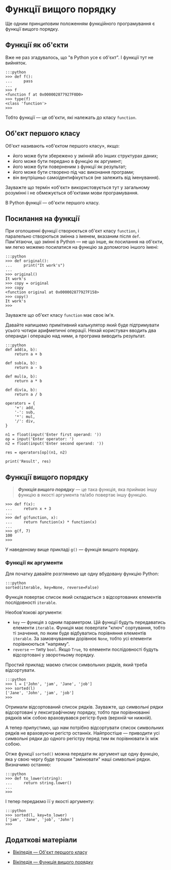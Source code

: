 # Функції вищого порядку

Ще одним принциповим положенням функційного програмування є функції вищого порядку. 

## Функції як об'єкти

Вже не раз згадувалось, 
що "в Python усе є об'єкт". 
І функції тут не вийняток. 

	:::python
	>>> def f():
	...     pass
	...
	>>> f
	<function f at 0x000002877927F0D0>
	>>> type(f)
	<class 'function'>
	>>>
	
Тобто функції — це об'єкти, які належать до класу `function`. 

## Об'єкт першого класу

Об'єкт називають «об'єктом першого класу», якщо: 

* його може бути збережено у змінній або інших структурах даних;
* його може бути передано в функцію як аргумент;
* його може бути поверненим з функції як результат;
* його може бути створено під час виконання програми;
* він внутрішньо самоідентифікується (не залежить від іменування).

Зауважте що термін «об'єкт» використовується тут у загальному розумінні 
і не обмежується об'єктами мови програмування. 

В Python функції — об'єкти першого класу. 

## Посилання на функції

При оголошенні функції створюється об'єкт класу `function`, 
і паралельно створються змінна з іменем, 
вказаним після `def`. 
Пам'ятаючи, що змінні в Python — не що інше, як посилання на об'єкти, 
ми легко можемо посилатися на функцію за допомогою іншого імені: 

	:::python
	>>> def original():
	...     print("It work's")
	...
	>>> original()
	It work's
	>>> copy = original
	>>> copy
	<function original at 0x000002877927F158>
	>>> copy()
	It work's
	>>>

Зауважте що об'єкт класу `function` має своє ім'я. 

Давайте напишемо примітивний калькулятор 
який буде підтримувати усього чотири арифметичні операції. 
Нехай користувач вводить два операнди і операцію над ними, 
а програма виводить результат. 

	:::python
	def add(a, b):
		return a + b
		
	def sub(a, b):
		return a - b
		
	def mul(a, b):
		return a * b
		
	def div(a, b):
		return a / b
		
	operators = {
		'+': add,
		'-': sub,
		'*': mul,
		'/': div,
	}

	n1 = float(input('Enter first operand: '))
	op = input('Enter operator: ')
	n2 = float(input('Enter second operand: '))

	res = operators[op](n1, n2)

	print('Result', res)

## Функції вищого порядку

> ***Функція вищого порядку*** — це така функція, яка приймає іншу функцію в якості аргумента та/або повертає іншу функцію. 

	>>> def f(x):
	...     return x + 3
	...
	>>> def g(function, x):
	...     return function(x) * function(x)
	...
	>>> g(f, 7)
	100
	>>>
	
У наведеному вище прикладі `g()` — функція вищого порядку.

### Функції як аргументи

Для початку давайте розглянемо ще одну вбудовану функцію Python: 

	:::python
	sorted(iterable, key=None, reverse=False)
	
Функція повертає список який складається з відсортованих елементів послідовності `iterable`.

Необов'язкові аргументи: 

* `key` — функція з одним параметром. Цій функції будуть передаватись елементи `iterable`. Функція має повертати "ключ" сортування, тобто ті значення, по яким буде відбуватись порівняння елементів `iterable`. За замовчуванням дорівнює `None`, тобто усі елементи порівнюються "напряму".
* `reverse` — типу `bool`. Якщо `True`, то елементи послідовності будуть відсортовані у зворотньому порядку.

Простий приклад: маємо список символьних рядків, який треба відсортувати.

	:::python
	>>> l = ['John', 'jam', 'Jane', 'job']
	>>> sorted(l)
	['Jane', 'John', 'jam', 'job']
	>>>
	
Отримали відсортований список рядків. 
Зауважте, що символьні рядки відсортовані у лексиграфічному порядку, 
тобто при порівнюванні рядкків між собою враховувався регістр букв (верхній чи нижній). 

А тепер припустимо, 
що нам потрібно відсортувати список символьних рядків 
не враховуючи регістр останніх. 
Найпростіше — приводити усі символьні рядки до одного регістру 
перед тим як порівнювати їх між собою.

Отже функції `sorted()` можна передати як аргумент ще одну функцію, 
яка у свою чергу буде трошки "змінювати" наші символьні рядки. 
Визначимо останню: 

	:::python
	>>> def to_lower(string):
	...     return string.lower()
	...
	>>>
	
І тепер передаємо її у якості аргументу:

	:::python
	>>> sorted(l, key=to_lower)
	['jam', 'Jane', 'job', 'John']
	>>>

## Додаткові матеріали

* [Вікіпедія — Об'єкт першого класу](https://uk.wikipedia.org/wiki/Об%27єкт_першого_класу)
- [Вікіпедія — Функція вищого порядку](https://uk.wikipedia.org/wiki/Функція_вищого_порядку)
